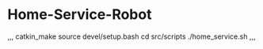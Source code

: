 # Home-Service-Robot



,,,
catkin_make
source devel/setup.bash
cd src/scripts
./home_service.sh
,,,
